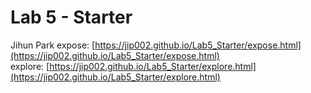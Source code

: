 # Lab 5 - Starter
Jihun Park
expose: [https://jip002.github.io/Lab5_Starter/expose.html](https://jip002.github.io/Lab5_Starter/expose.html)
</br>
explore: [https://jip002.github.io/Lab5_Starter/explore.html](https://jip002.github.io/Lab5_Starter/explore.html)